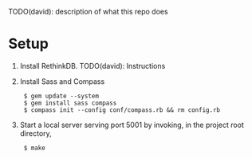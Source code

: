 TODO(david): description of what this repo does

# Setup

1. Install RethinkDB. TODO(david): Instructions
1. Install Sass and Compass

        $ gem update --system
        $ gem install sass compass
        $ compass init --config conf/compass.rb && rm config.rb

1. Start a local server serving port 5001 by invoking, in the project root
   directory,

        $ make

